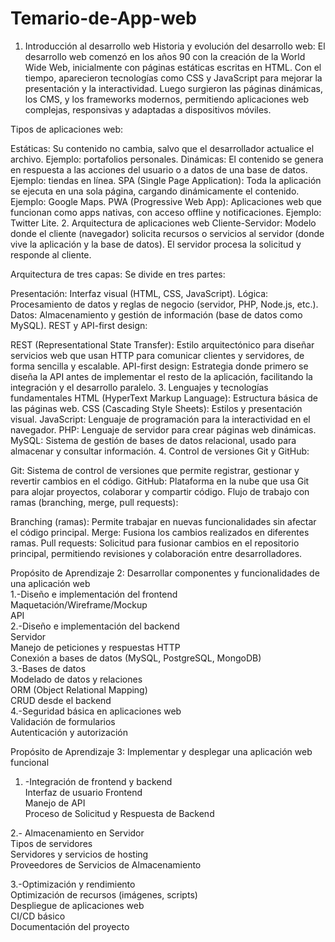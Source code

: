 # Temario-de-App-web
1. Introducción al desarrollo web
Historia y evolución del desarrollo web:
El desarrollo web comenzó en los años 90 con la creación de la World Wide Web, inicialmente con páginas estáticas escritas en HTML. Con el tiempo, aparecieron tecnologías como CSS y JavaScript para mejorar la presentación y la interactividad. Luego surgieron las páginas dinámicas, los CMS, y los frameworks modernos, permitiendo aplicaciones web complejas, responsivas y adaptadas a dispositivos móviles.

Tipos de aplicaciones web:

Estáticas: Su contenido no cambia, salvo que el desarrollador actualice el archivo. Ejemplo: portafolios personales.
Dinámicas: El contenido se genera en respuesta a las acciones del usuario o a datos de una base de datos. Ejemplo: tiendas en línea.
SPA (Single Page Application): Toda la aplicación se ejecuta en una sola página, cargando dinámicamente el contenido. Ejemplo: Google Maps.
PWA (Progressive Web App): Aplicaciones web que funcionan como apps nativas, con acceso offline y notificaciones. Ejemplo: Twitter Lite.
2. Arquitectura de aplicaciones web
Cliente-Servidor:
Modelo donde el cliente (navegador) solicita recursos o servicios al servidor (donde vive la aplicación y la base de datos). El servidor procesa la solicitud y responde al cliente.

Arquitectura de tres capas:
Se divide en tres partes:

Presentación: Interfaz visual (HTML, CSS, JavaScript).
Lógica: Procesamiento de datos y reglas de negocio (servidor, PHP, Node.js, etc.).
Datos: Almacenamiento y gestión de información (base de datos como MySQL).
REST y API-first design:

REST (Representational State Transfer): Estilo arquitectónico para diseñar servicios web que usan HTTP para comunicar clientes y servidores, de forma sencilla y escalable.
API-first design: Estrategia donde primero se diseña la API antes de implementar el resto de la aplicación, facilitando la integración y el desarrollo paralelo.
3. Lenguajes y tecnologías fundamentales
HTML (HyperText Markup Language): Estructura básica de las páginas web.
CSS (Cascading Style Sheets): Estilos y presentación visual.
JavaScript: Lenguaje de programación para la interactividad en el navegador.
PHP: Lenguaje de servidor para crear páginas web dinámicas.
MySQL: Sistema de gestión de bases de datos relacional, usado para almacenar y consultar información.
4. Control de versiones
Git y GitHub:

Git: Sistema de control de versiones que permite registrar, gestionar y revertir cambios en el código.
GitHub: Plataforma en la nube que usa Git para alojar proyectos, colaborar y compartir código.
Flujo de trabajo con ramas (branching, merge, pull requests):

Branching (ramas): Permite trabajar en nuevas funcionalidades sin afectar el código principal.
Merge: Fusiona los cambios realizados en diferentes ramas.
Pull requests: Solicitud para fusionar cambios en el repositorio principal, permitiendo revisiones y colaboración entre desarrolladores.

Propósito de Aprendizaje 2: Desarrollar componentes y funcionalidades de una aplicación web  
1.-Diseño e implementación del frontend  
Maquetación/Wireframe/Mockup  
API  
2.-Diseño e implementación del backend  
Servidor  
Manejo de peticiones y respuestas HTTP  
Conexión a bases de datos (MySQL, PostgreSQL, MongoDB)  
3.-Bases de datos  
 Modelado de datos y relaciones  
ORM (Object Relational Mapping)  
CRUD desde el backend  
4.-Seguridad básica en aplicaciones web  
Validación de formularios  
Autenticación y autorización   

Propósito de Aprendizaje 3: Implementar y desplegar una aplicación web funcional  
1. -Integración de frontend y backend  
Interfaz de usuario Frontend  
Manejo de API  
Proceso de Solicitud y Respuesta de Backend  

2.- Almacenamiento en Servidor  
Tipos de servidores   
Servidores y servicios de hosting   
Proveedores de Servicios de Almacenamiento  

3.-Optimización y rendimiento  
Optimización de recursos (imágenes, scripts)  
Despliegue de aplicaciones web  
CI/CD básico  
Documentación del proyecto 
